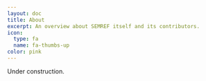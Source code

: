 ```yaml
---
layout: doc
title: About
excerpt: An overview about SEMREF itself and its contributors.
icon:
  type: fa
  name: fa-thumbs-up
color: pink
---
```


Under construction.

